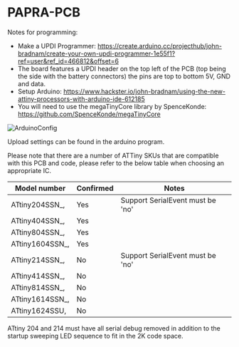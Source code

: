 # PAPRA-PCB

Notes for programming:
* Make a UPDI Programmer: https://create.arduino.cc/projecthub/john-bradnam/create-your-own-updi-programmer-1e55f1?ref=user&ref_id=466812&offset=6
* The board features a UPDI header on the top left of the PCB (top being the side with the battery connectors) the pins are top to bottom 5V, GND and data. 
* Setup Arduino: https://www.hackster.io/john-bradnam/using-the-new-attiny-processors-with-arduino-ide-612185
* You will need to use the megaTinyCore library by SpenceKonde: https://github.com/SpenceKonde/megaTinyCore

![ArduinoConfig](https://user-images.githubusercontent.com/31858409/110745376-0f813100-8233-11eb-9dcd-ba6e8b78217b.PNG)

Upload settings can be found in the arduino program. 

Please note that there are a number of ATTiny SKUs that are compatible with this PCB and code, please refer to the below table when choosing an appropriate IC.

| Model number   | Confirmed   | Notes                             |
| -------------- | ----------- | --------------------------------- |
| ATtiny204SSN_, | Yes         | Support SerialEvent must be 'no'  |
| ATtiny404SSN_, | Yes         |    	                           |
| ATtiny804SSN_, | Yes         |                                   |
| ATtiny1604SSN_,| Yes         |    	                           |
| ATtiny214SSN_, | No          | Support SerialEvent must be 'no'  |
| ATtiny414SSN_, | No          |    	                           |
| ATtiny814SSN_, | No          |                                   |
| ATtiny1614SSN_,| No          |    	                           |
| ATtiny1624SSU, | No          |    	                           |

ATtiny 204 and 214 must have all serial debug removed in addition to the startup sweeping LED sequence to fit in the 2K code space.
